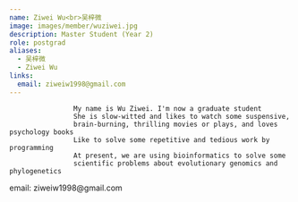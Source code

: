 ```yaml
---
name: Ziwei Wu<br>吴梓微
image: images/member/wuziwei.jpg
description: Master Student (Year 2)
role: postgrad
aliases:
  - 吴梓微
  - Ziwei Wu
links:
  email: ziweiw1998@gmail.com
---
```


                    My name is Wu Ziwei. I'm now a graduate student
                    She is slow-witted and likes to watch some suspensive,
                    brain-burning, thrilling movies or plays, and loves psychology books
                    Like to solve some repetitive and tedious work by programming
                    At present, we are using bioinformatics to solve some
                    scientific problems about evolutionary genomics and phylogenetics
<centre>
email: ziweiw1998@gmail.com
</centre>
